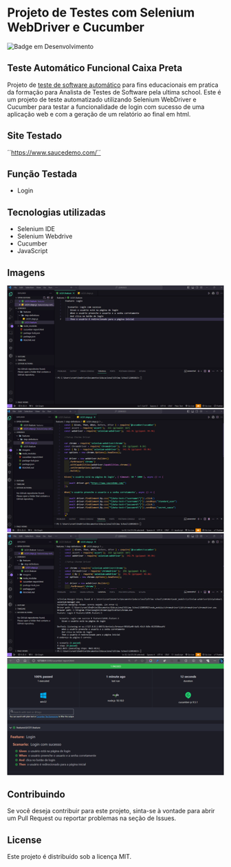 # Projeto de Testes com Selenium WebDriver e Cucumber 

![Badge em Desenvolvimento](http://img.shields.io/static/v1?label=STATUS&message=%20Em%20desenvolvimento&color=GREEN&style=for-the-badge)

## Teste Automático Funcional Caixa Preta

Projeto de [teste de software automático](https://github.com/ancgci/Selenium_WebDriver_Cucumber) para fins educacionais em pratica da formação para Analista de Testes de Software pela ultima school. 
Este é um projeto de teste automatizado utilizando Selenium WebDriver e Cucumber para testar a funcionalidade de login com sucesso de uma aplicação web e com a geração de um relatório ao final em html.

## Site Testado

´´https://www.saucedemo.com/´´

## Função Testada 

- Login

## Tecnologias utilizadas

- Selenium IDE
- Selenium Webdrive
- Cucumber
- JavaScript

## Imagens 

![1](https://github.com/ancgci/Selenium_WebDriver_Cucumber/blob/main/Imagens/1.png)
![2](https://github.com/ancgci/Selenium_WebDriver_Cucumber/blob/main/Imagens/2.png)
![3](https://github.com/ancgci/Selenium_WebDriver_Cucumber/blob/main/Imagens/3.png)
![4](https://github.com/ancgci/Selenium_WebDriver_Cucumber/blob/main/Imagens/4.png)

## Contribuindo

Se você deseja contribuir para este projeto, sinta-se à vontade para abrir um Pull Request ou reportar problemas na seção de Issues.


## License

Este projeto é distribuído sob a licença MIT.